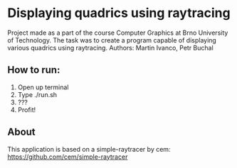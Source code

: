 # Displaying quadrics using raytracing
Project made as a part of the course Computer Graphics at Brno University of Technology.
The task was to create a program capable of displaying various quadrics using raytracing.
Authors: Martin Ivanco, Petr Buchal

## How to run:
1. Open up terminal
2. Type ./run.sh
3. ???
4. Profit!

## About
This application is based on a simple-raytracer by cem: https://github.com/cem/simple-raytracer
